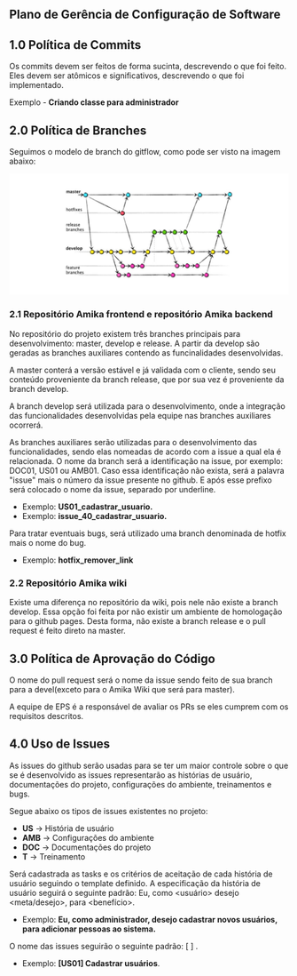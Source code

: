 ## Plano de Gerência de Configuração de Software
## 1.0 Política de Commits

Os commits devem ser feitos de forma sucinta, descrevendo o que foi feito. Eles devem ser atômicos e significativos, descrevendo o que foi implementado.

Exemplo - __Criando classe para administrador__

## 2.0 Política de Branches

Seguimos o modelo de branch do gitflow, como pode ser visto na imagem abaixo:

![Gitflow](gitflow.jpeg)

### 2.1 Repositório Amika frontend e repositório Amika backend
No repositório do projeto existem três branches principais para desenvolvimento: master, develop e release. A partir da develop são geradas as branches auxiliares contendo as funcinalidades desenvolvidas.

A master conterá a versão estável e já validada com o cliente, sendo seu conteúdo proveniente da branch release, que por sua vez é proveniente da branch develop.

A branch develop será utilizada para o desenvolvimento, onde a integração das funcionalidades desenvolvidas pela equipe nas branches auxiliares ocorrerá.

As branches auxiliares serão utilizadas para o desenvolvimento das funcionalidades, sendo elas nomeadas de acordo com a issue a qual ela é relacionada. O nome da branch será a identificação na issue, por exemplo: DOC01, US01 ou AMB01. Caso essa identificação não exista, será a palavra "issue" mais o número da issue presente no github. E após esse prefixo será colocado o nome da issue, separado por underline.

* Exemplo: __US01_cadastrar_usuario.__
* Exemplo: __issue_40_cadastrar_usuario.__

Para tratar eventuais bugs, será utilizado uma branch denominada de hotfix mais o nome do bug.

* Exemplo: __hotfix_remover_link__

### 2.2 Repositório Amika wiki
Existe uma diferença no repositório da wiki, pois nele não existe a branch develop. Essa opção foi feita por não existir um ambiente de homologação para o github pages. Desta forma, não existe a branch release e o pull request é feito direto na master. 


## 3.0 Política de Aprovação do Código

O nome do pull request será o nome da issue sendo feito de sua branch para a devel(exceto para o Amika Wiki que será para master).

A equipe de EPS é a responsável de avaliar os PRs se eles cumprem com os requisitos descritos.

## 4.0 Uso de Issues

As issues do github serão usadas para se ter um maior controle sobre o que se é desenvolvido as issues representarão as histórias de usuário, documentações do projeto, configurações do ambiente, treinamentos e bugs. 

Segue abaixo os tipos de issues existentes no projeto:

* __US__ -> História de usuário
* __AMB__ -> Configurações do ambiente
* __DOC__ -> Documentações do projeto
* __T__ -> Treinamento

Será cadastrada as tasks e os critérios de aceitação de cada história de usuário seguindo o template definido. A especificação da história de usuário seguirá o seguinte padrão: Eu, como <usuário> desejo <meta/desejo>, para <benefício>.

* Exemplo: __Eu, como administrador, desejo cadastrar novos usuários, para adicionar pessoas ao sistema.__

O nome das issues seguirão o seguinte padrão: [<Tipo de Issue> <identificador>] <Nome definido para a issue>.

* Exemplo: __[US01] Cadastrar usuários__.

